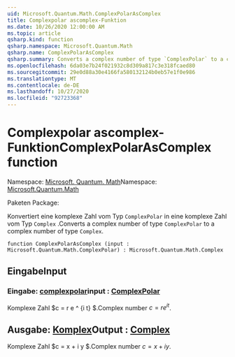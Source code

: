 ```yaml
---
uid: Microsoft.Quantum.Math.ComplexPolarAsComplex
title: Complexpolar ascomplex-Funktion
ms.date: 10/26/2020 12:00:00 AM
ms.topic: article
qsharp.kind: function
qsharp.namespace: Microsoft.Quantum.Math
qsharp.name: ComplexPolarAsComplex
qsharp.summary: Converts a complex number of type `ComplexPolar` to a complex number of type `Complex`.
ms.openlocfilehash: 6da03e7b24f021932c8d309a817c3e318fcaed80
ms.sourcegitcommit: 29e0d88a30e4166fa580132124b0eb57e1f0e986
ms.translationtype: MT
ms.contentlocale: de-DE
ms.lasthandoff: 10/27/2020
ms.locfileid: "92723368"
---
```

# <a name="complexpolarascomplex-function"></a><span data-ttu-id="1b598-102">Complexpolar ascomplex-Funktion</span><span class="sxs-lookup"><span data-stu-id="1b598-102">ComplexPolarAsComplex function</span></span>

<span data-ttu-id="1b598-103">Namespace: [Microsoft. Quantum. Math](xref:Microsoft.Quantum.Math)</span><span class="sxs-lookup"><span data-stu-id="1b598-103">Namespace: [Microsoft.Quantum.Math](xref:Microsoft.Quantum.Math)</span></span>

<span data-ttu-id="1b598-104">Paketen [](https://nuget.org/packages/)</span><span class="sxs-lookup"><span data-stu-id="1b598-104">Package: [](https://nuget.org/packages/)</span></span>


<span data-ttu-id="1b598-105">Konvertiert eine komplexe Zahl vom Typ `ComplexPolar` in eine komplexe Zahl vom Typ `Complex` .</span><span class="sxs-lookup"><span data-stu-id="1b598-105">Converts a complex number of type `ComplexPolar` to a complex number of type `Complex`.</span></span>

```qsharp
function ComplexPolarAsComplex (input : Microsoft.Quantum.Math.ComplexPolar) : Microsoft.Quantum.Math.Complex
```


## <a name="input"></a><span data-ttu-id="1b598-106">Eingabe</span><span class="sxs-lookup"><span data-stu-id="1b598-106">Input</span></span>

### <a name="input--complexpolar"></a><span data-ttu-id="1b598-107">Eingabe: [complexpolar](xref:Microsoft.Quantum.Math.ComplexPolar)</span><span class="sxs-lookup"><span data-stu-id="1b598-107">input : [ComplexPolar](xref:Microsoft.Quantum.Math.ComplexPolar)</span></span>

<span data-ttu-id="1b598-108">Komplexe Zahl $c = r e ^ {i t} $.</span><span class="sxs-lookup"><span data-stu-id="1b598-108">Complex number $c = r e^{i t}$.</span></span>



## <a name="output--complex"></a><span data-ttu-id="1b598-109">Ausgabe: [Komplex](xref:Microsoft.Quantum.Math.Complex)</span><span class="sxs-lookup"><span data-stu-id="1b598-109">Output : [Complex](xref:Microsoft.Quantum.Math.Complex)</span></span>

<span data-ttu-id="1b598-110">Komplexe Zahl $c = x + i y $.</span><span class="sxs-lookup"><span data-stu-id="1b598-110">Complex number $c = x + i y$.</span></span>